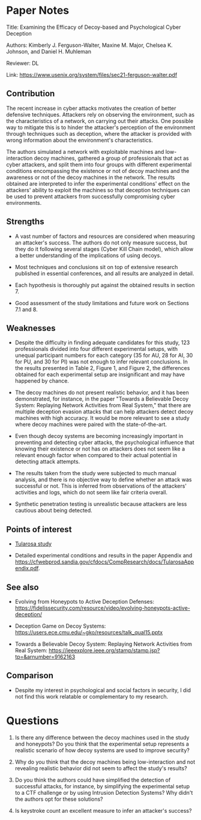 # Paper Notes
Title: Examining the Efficacy of Decoy-based and
Psychological Cyber Deception

Authors: Kimberly J. Ferguson-Walter, Maxine M. Major, Chelsea K. Johnson, and Daniel H. Muhleman

Reviewer: DL

Link: https://www.usenix.org/system/files/sec21-ferguson-walter.pdf


## Contribution

The recent increase in cyber attacks motivates the creation of better defensive techniques. Attackers rely on observing the environment, such as the characteristics of a network, on carrying out their attacks. One possible way to mitigate this is to hinder the attacker's perception of the environment through techniques such as deception, where the attacker is provided with wrong information about the environment's characteristics.

The authors simulated a network with exploitable machines and low-interaction decoy machines, gathered a group of professionals that act as cyber attackers, and split them into four groups with different experimental conditions encompassing the existence or not of decoy machines and the awareness or not of the decoy machines in the network. The results obtained are interpreted to infer the experimental conditions' effect on the attackers' ability to exploit the machines so that deception techniques can be used to prevent attackers from successfully compromising cyber environments.


## Strengths

* A vast number of factors and resources are considered when measuring an attacker's success. The authors do not only measure success, but they do it following several stages (Cyber Kill Chain model), which allow a better understanding of the implications of using decoys.

* Most techniques and conclusions sit on top of extensive research published in essential conferences, and all results are analyzed in detail.

* Each hypothesis is thoroughly put against the obtained results in section 7.

* Good assessment of the study limitations and future work on Sections 7.1 and 8.


## Weaknesses

* Despite the difficulty in finding adequate candidates for this study, 123 professionals divided into four different experimental setups, with unequal participant numbers for each category (35 for AU, 28 for AI, 30 for PU, and 30 for PI) was not enough to infer relevant conclusions. In the results presented in Table 2, Figure 1, and Figure 2, the differences obtained for each experimental setup are insignificant and may have happened by chance.

* The decoy machines do not present realistic behavior, and it has been demonstrated, for instance, in the paper "Towards a Believable Decoy System: Replaying Network Activities from Real System," that there are multiple deception evasion attacks that can help attackers detect decoy machines with high accuracy. It would be more relevant to see a study where decoy machines were paired with the state-of-the-art.

* Even though decoy systems are becoming increasingly important in preventing and detecting cyber attacks, the psychological influence that knowing their existence or not has on attackers does not seem like a relevant enough factor when compared to their actual potential in detecting attack attempts.

* The results taken from the study were subjected to much manual analysis, and there is no objective way to define whether an attack was successful or not. This is inferred from observations of the attackers' activities and logs, which do not seem like fair criteria overall.

* Synthetic penetration testing is unrealistic because attackers are less cautious about being detected.


## Points of interest

* [Tularosa study](https://www.osti.gov/servlets/purl/1524844)

* Detailed experimental conditions and results in the paper Appendix and https://cfwebprod.sandia.gov/cfdocs/CompResearch/docs/TularosaAppendix.pdf.


## See also
* Evolving from Honeypots to Active Deception Defenses: https://fidelissecurity.com/resource/video/evolving-honeypots-active-deception/

* Deception Game on Decoy Systems: https://users.ece.cmu.edu/~gko/resources/talk_qual15.pptx

* Towards a Believable Decoy System: Replaying Network Activities from Real System: https://ieeexplore.ieee.org/stamp/stamp.jsp?tp=&arnumber=9162163


## Comparison
* Despite my interest in psychological and social factors in security, I did not find this work relatable or complementary to my research.


# Questions
1. Is there any difference between the decoy machines used in the study and honeypots? Do you think that the experimental setup represents a realistic scenario of how decoy systems are used to improve security?

2. Why do you think that the decoy machines being low-interaction and not revealing realistic behavior did not seem to affect the study's results?

3. Do you think the authors could have simplified the detection of successful attacks, for instance, by simplifying the experimental setup to a CTF challenge or by using Intrusion Detection Systems? Why didn't the authors opt for these solutions?

4. Is keystroke count an excellent measure to infer an attacker's success?
